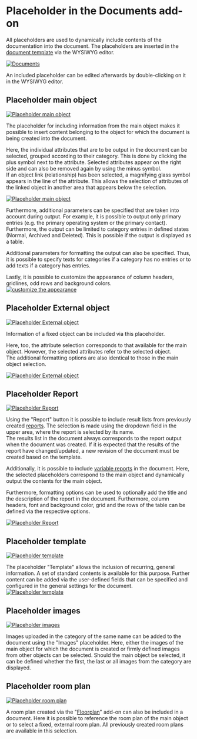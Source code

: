# Placeholder in the Documents add-on

All placeholders are used to dynamically include contents of the documentation into the document. The placeholders are inserted in the [document template](./document-templates.md) via the WYSIWYG editor.

[![Documents](../../assets/images/en/i-doit-add-ons/documents/placeholder/1-dph.png)](../../assets/images/en/i-doit-add-ons/documents/placeholder/1-dph.png)

An included placeholder can be edited afterwards by double-clicking on it in the WYSIWYG editor.

Placeholder main object
-----------------------

[![Placeholder main object](../../assets/images/en/i-doit-add-ons/documents/placeholder/2-dph.png)](../../assets/images/en/i-doit-add-ons/documents/placeholder/2-dph.png)

The placeholder for including information from the main object makes it possible to insert content belonging to the object for which the document is being created into the document.

Here, the individual attributes that are to be output in the document can be selected, grouped according to their category. This is done by clicking the plus symbol next to the attribute. Selected attributes appear on the right side and can also be removed again by using the minus symbol.  
If an object link (relationship) has been selected, a magnifying glass symbol appears in the line of the attribute. This allows the selection of attributes of the linked object in another area that appears below the selection.

[![Placeholder main object](../../assets/images/en/i-doit-add-ons/documents/placeholder/3-dph.png)](../../assets/images/en/i-doit-add-ons/documents/placeholder/3-dph.png)

Furthermore, additional parameters can be specified that are taken into account during output. For example, it is possible to output only primary entries (e.g. the primary operating system or the primary contact). Furthermore, the output can be limited to category entries in defined states (Normal, Archived and Deleted). This is possible if the output is displayed as a table.

Additional parameters for formatting the output can also be specified. Thus, it is possible to specify texts for categories if a category has no entries or to add texts if a category has entries.

Lastly, it is possible to customize the appearance of column headers, gridlines, odd rows and background colors.  
[![customize the appearance](../../assets/images/en/i-doit-add-ons/documents/placeholder/4-dph.png)](../../assets/images/en/i-doit-add-ons/documents/placeholder/4-dph.png)

Placeholder External object
---------------------------

[![Placeholder External object](../../assets/images/en/i-doit-add-ons/documents/placeholder/5-dph.png)](../../assets/images/en/i-doit-add-ons/documents/placeholder/5-dph.png)

Information of a fixed object can be included via this placeholder.

Here, too, the attribute selection corresponds to that available for the main object. However, the selected attributes refer to the selected object.  
The additional formatting options are also identical to those in the main object selection.

[![Placeholder External object](../../assets/images/en/i-doit-add-ons/documents/placeholder/6-dph.png)](../../assets/images/en/i-doit-add-ons/documents/placeholder/6-dph.png)

Placeholder Report
------------------

[![Placeholder Report](../../assets/images/en/i-doit-add-ons/documents/placeholder/7-dph.png)](../../assets/images/en/i-doit-add-ons/documents/placeholder/7-dph.png)

Using the "Report" button it is possible to include result lists from previously created [reports](../../evaluation/report-manager.md). The selection is made using the dropdown field in the upper area, where the report is selected by its name.  
The results list in the document always corresponds to the report output when the document was created. If it is expected that the results of the report have changed/updated, a new revision of the document must be created based on the template.

Additionally, it is possible to include [variable reports](../../evaluation/variable-reports.md) in the document. Here, the selected placeholders correspond to the main object and dynamically output the contents for the main object.

Furthermore, formatting options can be used to optionally add the title and the description of the report in the document. Furthermore, column headers, font and background color, grid and the rows of the table can be defined via the respective options.

[![Placeholder Report](../../assets/images/en/i-doit-add-ons/documents/placeholder/8-dph.png)](../../assets/images/en/i-doit-add-ons/documents/placeholder/8-dph.png)

Placeholder template
--------------------

[![Placeholder template](../../assets/images/en/i-doit-add-ons/documents/placeholder/9-dph.png)](../../assets/images/en/i-doit-add-ons/documents/placeholder/9-dph.png)

The placeholder "Template" allows the inclusion of recurring, general information. A set of standard contents is available for this purpose. Further content can be added via the user-defined fields that can be specified and configured in the general settings for the document.  
[![Placeholder template](../../assets/images/en/i-doit-add-ons/documents/placeholder/10-dph.png)](../../assets/images/en/i-doit-add-ons/documents/placeholder/10-dph.png)

Placeholder images
------------------

[![Placeholder images](../../assets/images/en/i-doit-add-ons/documents/placeholder/11-dph.png)](../../assets/images/en/i-doit-add-ons/documents/placeholder/11-dph.png)

Images uploaded in the category of the same name can be added to the document using the "Images" placeholder. Here, either the images of the main object for which the document is created or firmly defined images from other objects can be selected. Should the main object be selected, it can be defined whether the first, the last or all images from the category are displayed.

Placeholder room plan
---------------------

[![Placeholder room plan](../../assets/images/en/i-doit-add-ons/documents/placeholder/12-dph.png)](../../assets/images/en/i-doit-add-ons/documents/placeholder/12-dph.png)

A room plan created via the "[Floorplan](./../floorplan.md)" add-on can also be included in a document. Here it is possible to reference the room plan of the main object or to select a fixed, external room plan. All previously created room plans are available in this selection.
